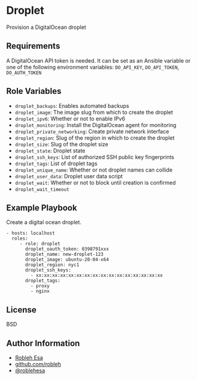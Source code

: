 Droplet
=========

Provision a DigitalOcean droplet

Requirements
------------

A DigitalOcean API token is needed. It can be set as an Ansible variable or one of the following environment variables: `DO_API_KEY`, `DO_API_TOKEN`, `DO_AUTH_TOKEN`

Role Variables
--------------

- `droplet_backups`: Enables automated backups
- `droplet_image`: The image slug from which to create the droplet
- `droplet_ipv6`: Whether or not to enable IPv6
- `droplet_monitoring`: Install the DigitalOcean agent for monitoring
- `droplet_private_networking`: Create private network interface
- `droplet_region`: Slug of the region in which to create the droplet
- `droplet_size`: Slug of the droplet size
- `droplet_state`: Droplet state
- `droplet_ssh_keys`: List of authorized SSH public key fingerprints
- `droplet_tags`: List of droplet tags
- `droplet_unique_name`: Whether or not droplet names can collide
- `droplet_user_data`: Droplet user data script
- `droplet_wait`: Whether or not to block until creation is confirmed
- `droplet_wait_timeout` 


Example Playbook
----------------

Create a digital ocean droplet.

    - hosts: localhost
      roles:
         - role: droplet
           droplet_oauth_token: 0398791xxx
           droplet_name: new-droplet-123
           droplet_image: ubuntu-20-04-x64
           droplet_region: nyc1
           droplet_ssh_keys:
             - xx:xx:xx:xx:xx:xx:xx:xx:xx:xx:xx:xx:xx:xx:xx:xx
           droplet_tags:
             - proxy
             - nginx

License
-------

BSD

Author Information
------------------

- [Robleh Esa](https://roblehesa.com)
- [github.com/robleh](httpss://github.com/Robleh)
- [@roblehesa](https://twitter.com/roblehesa)
